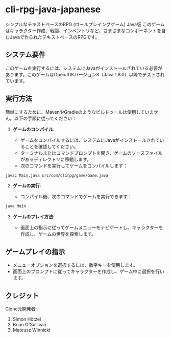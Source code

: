 # cli-rpg-java-japanese
シンプルなテキストベースのRPG (ロールプレイングゲーム) Java版
このゲームはキャラクター作成、戦闘、インベントリなど、さまざまなコンポーネントを含むJavaで作られたテキストベースのRPGです。

## システム要件
このゲームを実行するには、システムにJavaがインストールされている必要があります。このゲームはOpenJDKバージョン8（Java 1.8.0）以降でテストされています。

## 実行方法
簡単にするために、MavenやGradleのようなビルドツールは使用していません。以下の手順に従ってください：
1. **ゲームのコンパイル**:

    - ゲームをコンパイルするには、システムにJavaがインストールされていることを確認してください。
    - ターミナルまたはコマンドプロンプトを開き、ゲームのソースファイルがあるディレクトリに移動します。
    - 次のコマンドを実行してゲームをコンパイルします：


```bash
javac Main.java src/com/clirpg/game/Game.java
```

2. **ゲームの実行**:

    - コンパイル後、次のコマンドでゲームを実行できます：

```bash
java Main
```


3. **ゲームのプレイ方法**:

    - 画面上の指示に従ってゲームメニューをナビゲートし、キャラクターを作成し、ゲームの世界を探索します。

## ゲームプレイの指示
- メニューオプションを選択するには、数字キーを使用します。
- 画面上のプロンプトに従ってキャラクターを作成し、ゲーム中に選択を行います。


## クレジット
Clone元開発者:

1. Simon Hötzel
2. Brian O'Sullivan
3. Mateusz Winnicki